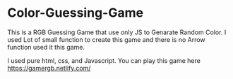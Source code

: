 # Color-Guessing-Game
 
This is a RGB Guessing Game that use only JS to Genarate Random Color.
I used Lot of small function to create this game and there is no Arrow function used it this game.

I used  pure html, css, and Javascript.
You can play this game here https://gamergb.netlify.com/
